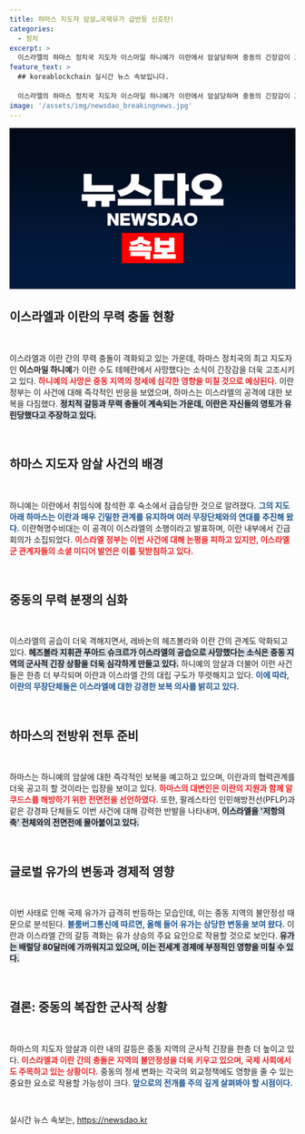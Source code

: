 ```yaml
---
title: 하마스 지도자 암살…국제유가 급반등 신호탄!
categories:
  - 정치
excerpt: >
  이스라엘의 하마스 정치국 지도자 이스마일 하니예가 이란에서 암살당하며 중동의 긴장감이 고조되고 있다. 하마스는 보복을 예고하며 이란이 주도하는 저항의 축 간의 갈등 또한 심화될 전망이다. 국제 유가는 급등세를 보이며 불안한 정세를 반영하고 있다.
feature_text: >
  ## koreablockchain 실시간 뉴스 속보입니다.

  이스라엘의 하마스 정치국 지도자 이스마일 하니예가 이란에서 암살당하며 중동의 긴장감이 고조되고 있다. 하마스는 보복을 예고하며 이란이 주도하는 저항의 축 간의 갈등 또한 심화될 전망이다. 국제 유가는 급등세를 보이며 불안한 정세를 반영하고 있다.
image: '/assets/img/newsdao_breakingnews.jpg'
---
```


<p><img src="/assets/img/newsdao_breakingnews.jpg" alt="koreablockchain 속보" /></p>

<h2 data-ke-size="size26">이스라엘과 이란의 무력 충돌 현황</h2>

<p data-ke-size="size16">&nbsp;</p>

<p>이스라엘과 이란 간의 무력 충돌이 격화되고 있는 가운데, 하마스 정치국의 최고 지도자인 <b>이스마일 하니예</b>가 이란 수도 테헤란에서 사망했다는 소식이 긴장감을 더욱 고조시키고 있다. <b><span style="color: #ee2323;">하니예의 사망은 중동 지역의 정세에 심각한 영향을 미칠 것으로 예상된다.</span></b> 이란 정부는 이 사건에 대해 즉각적인 반응을 보였으며, 하마스는 이스라엘의 공격에 대한 보복을 다짐했다. <b><span style="background-color: #21538527;">정치적 갈등과 무력 충돌이 계속되는 가운데, 이란은 자신들의 영토가 유린당했다고 주장하고 있다.</span></b></p>

<p data-ke-size="size16">&nbsp;</p>

<h2 data-ke-size="size26">하마스 지도자 암살 사건의 배경</h2>

<p data-ke-size="size16">&nbsp;</p>

<p>하니예는 이란에서 취임식에 참석한 후 숙소에서 급습당한 것으로 알려졌다. <b><span style="color: #1a5490;">그의 지도 아래 하마스는 이란과 매우 긴밀한 관계를 유지하며 여러 무장단체와의 연대를 추진해 왔다.</span></b> 이란혁명수비대는 이 공격이 이스라엘의 소행이라고 발표하며, 이란 내부에서 긴급회의가 소집되었다. <b><span style="color: #ee2323;">이스라엘 정부는 이번 사건에 대해 논평을 피하고 있지만, 이스라엘 군 관계자들의 소셜 미디어 발언은 이를 뒷받침하고 있다.</span></b></p>

<p data-ke-size="size16">&nbsp;</p>

<h2 data-ke-size="size26">중동의 무력 분쟁의 심화</h2>

<p data-ke-size="size16">&nbsp;</p>

<p>이스라엘의 공습이 더욱 격해지면서, 레바논의 헤즈볼라와 이란 간의 관계도 악화되고 있다. <b><span style="background-color: #21538527;">헤즈볼라 지휘관 푸아드 슈크르가 이스라엘의 공습으로 사망했다는 소식은 중동 지역의 군사적 긴장 상황을 더욱 심각하게 만들고 있다.</span></b> 하니예의 암살과 더불어 이런 사건들은 한층 더 부각되며 이란과 이스라엘 간의 대립 구도가 뚜렷해지고 있다. <b><span style="color: #1a5490;">이에 따라, 이란의 무장단체들은 이스라엘에 대한 강경한 보복 의사를 밝히고 있다.</span></b></p>

<p data-ke-size="size16">&nbsp;</p>

<h2 data-ke-size="size26">하마스의 전방위 전투 준비</h2>

<p data-ke-size="size16">&nbsp;</p>

<p>하마스는 하니예의 암살에 대한 즉각적인 보복을 예고하고 있으며, 이란과의 협력관계를 더욱 공고히 할 것이라는 입장을 보이고 있다. <b><span style="color: #ee2323;">하마스의 대변인은 이란의 지원과 함께 알쿠드스를 해방하기 위한 전면전을 선언하였다.</span></b> 또한, 팔레스타인 인민해방전선(PFLP)과 같은 강경파 단체들도 이번 사건에 대해 강력한 반발을 나타내며, <b><span style="background-color: #21538527;">이스라엘을 '저항의 축' 전체와의 전면전에 몰아붙이고 있다.</span></b></p>

<p data-ke-size="size16">&nbsp;</p>

<h2 data-ke-size="size26">글로벌 유가의 변동과 경제적 영향</h2>

<p data-ke-size="size16">&nbsp;</p>

<p>이번 사태로 인해 국제 유가가 급격히 반등하는 모습인데, 이는 중동 지역의 불안정성 때문으로 분석된다. <b><span style="color: #1a5490;">블룸버그통신에 따르면, 올해 들어 유가는 상당한 변동을 보여 왔다.</span></b> 이란과 이스라엘 간의 갈등 격화는 유가 상승의 주요 요인으로 작용할 것으로 보인다. <b><span style="background-color: #21538527;">유가는 배럴당 80달러에 가까워지고 있으며, 이는 전세계 경제에 부정적인 영향을 미칠 수 있다.</span></b></p>

<p data-ke-size="size16">&nbsp;</p>

<h2 data-ke-size="size26">결론: 중동의 복잡한 군사적 상황</h2>

<p data-ke-size="size16">&nbsp;</p>

<p>하마스의 지도자 암살과 이란 내의 갈등은 중동 지역의 군사적 긴장을 한층 더 높이고 있다. <b><span style="color: #ee2323;">이스라엘과 이란 간의 충돌은 지역의 불안정성을 더욱 키우고 있으며, 국제 사회에서도 주목하고 있는 상황이다.</span></b> 중동의 정세 변화는 각국의 외교정책에도 영향을 줄 수 있는 중요한 요소로 작용할 가능성이 크다. <b><span style="color: #1a5490;">앞으로의 전개를 주의 깊게 살펴봐야 할 시점이다.</span></b></p>

<p data-ke-size="size16">&nbsp;</p>
실시간 뉴스 속보는, <a href="https://newsdao.kr" rel="dofollow">https://newsdao.kr</a>


